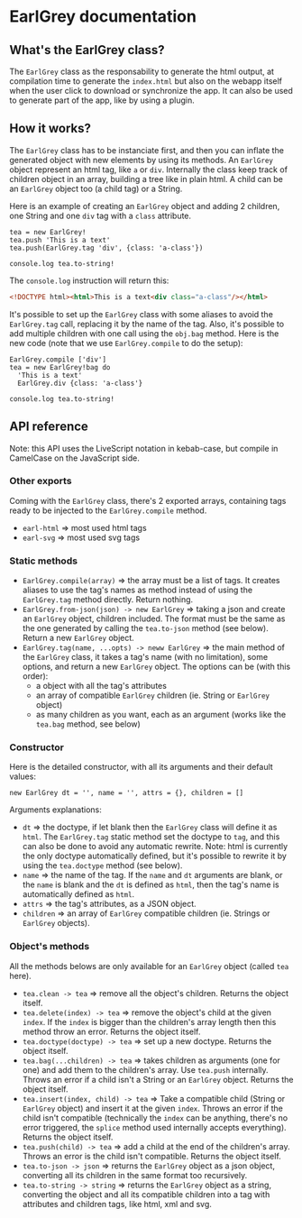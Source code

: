 # EarlGrey documentation

## What's the EarlGrey class?

The `EarlGrey` class as the responsability to generate the html output, at compilation time to generate the `index.html` but also on the webapp itself when the user click to download or synchronize the app. It can also be used to generate part of the app, like by using a plugin.

## How it works?

The `EarlGrey` class has to be instanciate first, and then you can inflate the generated object with new elements by using its methods. An `EarlGrey` object represent an html tag, like `a` or `div`. Internally the class keep track of children object in an array, building a tree like in plain html. A child can be an `EarlGrey` object too (a child tag) or a String.

Here is an example of creating an `EarlGrey` object and adding 2 children, one String and one `div` tag with a `class` attribute.

```LiveScript
tea = new EarlGrey!
tea.push 'This is a text'
tea.push(EarlGrey.tag 'div', {class: 'a-class'})

console.log tea.to-string!
```

The `console.log` instruction will return this:

```html
<!DOCTYPE html><html>This is a text<div class="a-class"/></html>
```

It's possible to set up the `EarlGrey` class with some aliases to avoid the `EarlGrey.tag` call, replacing it by the name of the tag. Also, it's possible to add multiple children with one call using the `obj.bag` method. Here is the new code (note that we use `EarlGrey.compile` to do the setup):

```LiveScript
EarlGrey.compile ['div']
tea = new EarlGrey!bag do
  'This is a text'
  EarlGrey.div {class: 'a-class'}

console.log tea.to-string!
```

## API reference

Note: this API uses the LiveScript notation in kebab-case, but compile in CamelCase on the JavaScript side.

### Other exports

Coming with the `EarlGrey` class, there's 2 exported arrays, containing tags ready to be injected to the `EarlGrey.compile` method.

* `earl-html` => most used html tags
* `earl-svg` => most used svg tags

### Static methods

* `EarlGrey.compile(array)` => the array must be a list of tags. It creates aliases to use the tag's names as method instead of using the `EarlGrey.tag` method directly. Return nothing.
* `EarlGrey.from-json(json) -> new EarlGrey` => taking a json and create an `EarlGrey` object, children included. The format must be the same as the one generated by calling the `tea.to-json` method (see below). Return a new `EarlGrey` object.
* `EarlGrey.tag(name, ...opts) -> neww EarlGrey` => the main method of the `EarlGrey` class, it takes a tag's name (with no limitation), some options, and return a new `EarlGrey` object. The options can be (with this order):
  * a object with all the tag's attributes
  * an array of compatible `EarlGrey` children (ie. String or `EarlGrey` object)
  * as many children as you want, each as an argument (works like the `tea.bag` method, see below)

### Constructor

Here is the detailed constructor, with all its arguments and their default values:

```LiveScript
new EarlGrey dt = '', name = '', attrs = {}, children = []
```

Arguments explanations:

* `dt` => the doctype, if let blank then the `EarlGrey` class will define it as `html`. The `EarlGrey.tag` static method set the doctype to `tag`, and this can also be done to avoid any automatic rewrite.
  Note: html is currently the only doctype automatically defined, but it's possible to rewrite it by using the `tea.doctype` method (see below).
* `name` => the name of the tag. If the `name` and `dt` arguments are blank, or the `name` is blank and the `dt` is defined as `html`, then the tag's name is automatically defined as `html`.
* `attrs` => the tag's attributes, as a JSON object.
* `children` => an array of `EarlGrey` compatible children (ie. Strings or `EarlGrey` objects).

### Object's methods

All the methods belows are only available for an `EarlGrey` object (called `tea` here).

* `tea.clean -> tea` => remove all the object's children. Returns the object itself.
* `tea.delete(index) -> tea` => remove the object's child at the given `index`. If the `index` is bigger than the children's array length then this method throw an error. Returns the object itself.
* `tea.doctype(doctype) -> tea` => set up a new doctype. Returns the object itself.
* `tea.bag(...children) -> tea` => takes children as arguments (one for one) and add them to the children's array. Use `tea.push` internally. Throws an error if a child isn't a String or an `EarlGrey` object. Returns the object itself.
* `tea.insert(index, child) -> tea` => Take a compatible child (String or `EarlGrey` object) and insert it at the given `index`. Throws an error if the child isn't compatible (technically the `index` can be anything, there's no error triggered, the `splice` method used internally accepts everything). Returns the object itself.
* `tea.push(child) -> tea` => add a child at the end of the children's array. Throws an error is the child isn't compatible. Returns the object itself.
* `tea.to-json -> json` => returns the `EarlGrey` object as a json object, converting all its children in the same format too recursively.
* `tea.to-string -> string` => returns the `EarlGrey` object as a string, converting the object and all its compatible children into a tag with attributes and children tags, like html, xml and svg.
